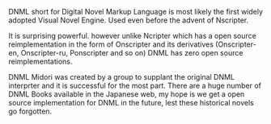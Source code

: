 DNML short for Digital Novel Markup Language is most likely the first widely adopted Visual Novel Engine. Used even before the advent of Nscripter.

It is surprising powerful. however unlike Ncripter which has a open source reimplementation in the form of Onscripter and its derivatives (Onscripter-en, Onscripter-ru, Ponscripter and so on) DNML has zero open source reimplementations.

DNML Midori was created by a group to supplant the original DNML interprter and it is successful for the most part.
There are a huge number of DNML Books available in the Japanese web, my hope is we get a open source implementation for DNML in the future, lest these historical novels go forgotten.
